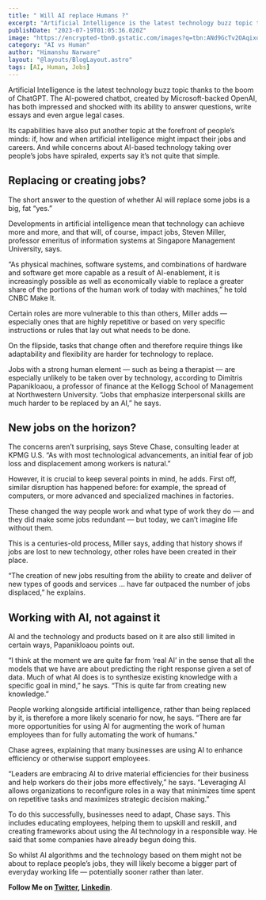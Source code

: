 ```yaml
---
title: " Will AI replace Humans ?"
excerpt: "Artificial Intelligence is the latest technology buzz topic thanks to the boom of ChatGPT. The AI-powered chatbot, created by Microsoft-backed OpenAI, has both impressed and shocked with its ability to answer questions, write essays and even argue legal cases"
publishDate: "2023-07-19T01:05:36.020Z"
image: "https://encrypted-tbn0.gstatic.com/images?q=tbn:ANd9GcTv2OAqixoQhRv0aMmMGOKb8B3Zjtu4gsX0Ng&usqp=CAU"
category: "AI vs Human"
author: "Himanshu Narware"
layout: "@layouts/BlogLayout.astro"
tags: [AI, Human, Jobs]
---
```


Artificial Intelligence is the latest technology buzz topic thanks to the boom of ChatGPT. The AI-powered chatbot, created by Microsoft-backed OpenAI, has both impressed and shocked with its ability to answer questions, write essays and even argue legal cases.

Its capabilities have also put another topic at the forefront of people’s minds: if, how and when artificial intelligence might impact their jobs and careers. And while concerns about AI-based technology taking over people’s jobs have spiraled, experts say it’s not quite that simple.

## Replacing or creating jobs?

The short answer to the question of whether AI will replace some jobs is a big, fat “yes.”

Developments in artificial intelligence mean that technology can achieve more and more, and that will, of course, impact jobs, Steven Miller, professor emeritus of information systems at Singapore Management University, says.

“As physical machines, software systems, and combinations of hardware and software get more capable as a result of AI-enablement, it is increasingly possible as well as economically viable to replace a greater share of the portions of the human work of today with machines,” he told CNBC Make It.

Certain roles are more vulnerable to this than others, Miller adds — especially ones that are highly repetitive or based on very specific instructions or rules that lay out what needs to be done.

On the flipside, tasks that change often and therefore require things like adaptability and flexibility are harder for technology to replace.

Jobs with a strong human element — such as being a therapist — are especially unlikely to be taken over by technology, according to Dimitris Papanikloaou, a professor of finance at the Kellogg School of Management at Northwestern University. “Jobs that emphasize interpersonal skills are much harder to be replaced by an AI,” he says.

## New jobs on the horizon?

The concerns aren’t surprising, says Steve Chase, consulting leader at KPMG U.S. “As with most technological advancements, an initial fear of job loss and displacement among workers is natural.”

However, it is crucial to keep several points in mind, he adds. First off, similar disruption has happened before: for example, the spread of computers, or more advanced and specialized machines in factories.

These changed the way people work and what type of work they do — and they did make some jobs redundant — but today, we can’t imagine life without them.

This is a centuries-old process, Miller says, adding that history shows if jobs are lost to new technology, other roles have been created in their place.

“The creation of new jobs resulting from the ability to create and deliver of new types of goods and services … have far outpaced the number of jobs displaced,” he explains.

## Working with AI, not against it

AI and the technology and products based on it are also still limited in certain ways, Papanikloaou points out.

“I think at the moment we are quite far from ‘real AI’ in the sense that all the models that we have are about predicting the right response given a set of data. Much of what AI does is to synthesize existing knowledge with a specific goal in mind,” he says. “This is quite far from creating new knowledge.”

People working alongside artificial intelligence, rather than being replaced by it, is therefore a more likely scenario for now, he says. “There are far more opportunities for using AI for augmenting the work of human employees than for fully automating the work of humans.”

Chase agrees, explaining that many businesses are using AI to enhance efficiency or otherwise support employees.

“Leaders are embracing AI to drive material efficiencies for their business and help workers do their jobs more effectively,” he says. “Leveraging AI allows organizations to reconfigure roles in a way that minimizes time spent on repetitive tasks and maximizes strategic decision making.”

To do this successfully, businesses need to adapt, Chase says. This includes educating employees, helping them to upskill and reskill, and creating frameworks about using the AI technology in a responsible way. He said that some companies have already begun doing this.

So whilst AI algorithms and the technology based on them might not be about to replace people’s jobs, they will likely become a bigger part of everyday working life — potentially sooner rather than later.

**Follow Me on [Twitter](https://twitter.com/N_Himanshu_/), [Linkedin](https://www.linkedin.com/in/himanshunarware/)**.
